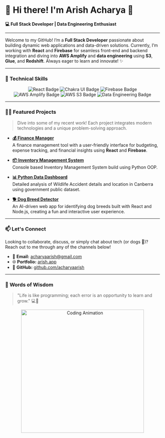 # 👋 Hi there! I'm **Arish Acharya** 🐾

**💻 Full Stack Developer | Data Engineering Enthusiast**

---

Welcome to my GitHub! I’m a **Full Stack Developer** passionate about building dynamic web applications and data-driven solutions. Currently, I’m working with **React** and **Firebase** for seamless front-end and backend integration and diving into **AWS Amplify** and **data engineering** using **S3**, **Glue**, and **Redshift**. Always eager to learn and innovate! ✨

---

### 🚀 **Technical Skills**
<p align="center">
  <img src="https://img.shields.io/badge/React-61DAFB?style=for-the-badge&logo=react&logoColor=black" alt="React Badge" />
  <img src="https://img.shields.io/badge/Chakra_UI-319795?style=for-the-badge&logo=chakraui&logoColor=white" alt="Chakra UI Badge" />
  <img src="https://img.shields.io/badge/Firebase-FFCA28?style=for-the-badge&logo=firebase&logoColor=white" alt="Firebase Badge" />
  <img src="https://img.shields.io/badge/AWS_Amplify-FF9900?style=for-the-badge&logo=amazonaws&logoColor=white" alt="AWS Amplify Badge" />
  <img src="https://img.shields.io/badge/AWS_S3-569A31?style=for-the-badge&logo=amazon-s3&logoColor=white" alt="AWS S3 Badge" />
  <img src="https://img.shields.io/badge/Data_Engineering-blue?style=for-the-badge&logo=databricks&logoColor=white" alt="Data Engineering Badge" />
</p>

---

### 🧑‍💻 **Featured Projects**

> Dive into some of my recent work! Each project integrates modern technologies and a unique problem-solving approach.

- **[💰 Finance Manager](https://github.com/acharyaarish/Finance-Manager)**  
   A  finance management tool with a user-friendly interface for budgeting, expense tracking, and financial insights using **React** and **Firebase**.

- **[📦 Inventory Management System](https://github.com/acharyaarish/Inventory-Management)**  
   Console based Inventory Management System build using Python OOP.
- **[📊 Python Data Dashboard](https://github.com/acharyaarish/Python_Dashboard)**  
   Detailed analysis of  Wildlife Accident details and location in Canberra using government public dataset.
- **[🐕 Dog Breed Detector](https://github.com/acharyaarish/dog_breed_detector)**  
   An AI-driven web app for identifying dog breeds built with React and Node.js, creating a fun and interactive user experience.

---

### 📫 **Let's Connect**

Looking to collaborate, discuss, or simply chat about tech (or dogs 🐾)? Reach out to me through any of the channels below!

- 📧 **Email:** [acharyaarish@gmail.com](mailto:acharyaarish@gmail.com)
- 🌐 **Portfolio:** [arish.app](https://arish.app)
- 🐙 **GitHub:** [github.com/acharyaarish](https://github.com/acharyaarish)

---

### 🌈 **Words of Wisdom**

> "Life is like programming; each error is an opportunity to learn and grow." 💻🐾

<p align="center">
  <img src="https://media.giphy.com/media/eNAsjO55tPbgaor7ma/giphy.gif" alt="Coding Animation" width="400" />
</p>

